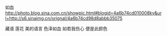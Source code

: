 如血
http://photo.blog.sina.com.cn/showpic.html#blogid=4a6b74cd010008ky&url=http://s6.sinaimg.cn/orignal/4a6b74cd98d8abbb35075
 
 
藏语 莲花
美的语言
色泽如血
如若我伤心
便是此颜色
